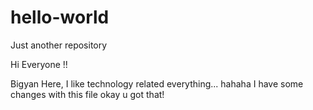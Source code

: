 # hello-world
Just another repository

Hi Everyone !!

Bigyan Here, I like technology related everything... hahaha
I have some changes with this file okay u got that!

